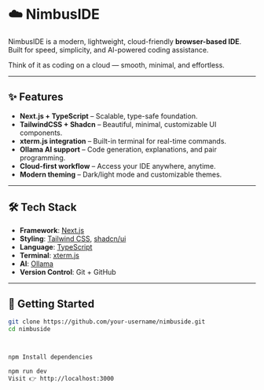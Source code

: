 # ☁️ NimbusIDE

NimbusIDE is a modern, lightweight, cloud-friendly **browser-based IDE**.  
Built for speed, simplicity, and AI-powered coding assistance.  

Think of it as coding on a cloud — smooth, minimal, and effortless.  

---

## ✨ Features
- **Next.js + TypeScript** – Scalable, type-safe foundation.
- **TailwindCSS + Shadcn** – Beautiful, minimal, customizable UI components.
- **xterm.js integration** – Built-in terminal for real-time commands.
- **Ollama AI support** – Code generation, explanations, and pair programming.
- **Cloud-first workflow** – Access your IDE anywhere, anytime.
- **Modern theming** – Dark/light mode and customizable themes.

---

## 🛠️ Tech Stack
- **Framework**: [Next.js](https://nextjs.org/)  
- **Styling**: [Tailwind CSS](https://tailwindcss.com/), [shadcn/ui](https://ui.shadcn.com/)  
- **Language**: [TypeScript](https://www.typescriptlang.org/)  
- **Terminal**: [xterm.js](https://xtermjs.org/)  
- **AI**: [Ollama](https://ollama.ai/)  
- **Version Control**: Git + GitHub  

---

## 🚀 Getting Started

```bash
git clone https://github.com/your-username/nimbuside.git
cd nimbuside



npm Install dependencies

npm run dev
Visit 👉 http://localhost:3000


